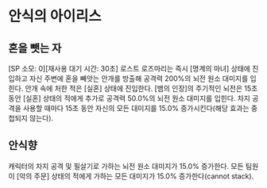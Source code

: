 # 안식의 아이리스

## 혼을 뺏는 자

[SP 소모: 0][재사용 대기 시간: 30초] 로스트 로즈마리는 즉시 [명계의 마녀] 상태에 진입하고 자신 주변에 혼을 빼앗는 안개를 방출해 공격력 200%의 뇌전 원소 대미지를 입힌다. 안개 속에 처한 적은 [실혼] 상태에 진입한다. [뱀의 인장]의 주기적인 뇌전은 15초 동안 [실혼] 상태의 적에게 추가로 공격력 50.0%의 뇌전 원소 대미지를 입힌다. 차지 공격을 사용할 때마다 15초 동안 자신의 모든 대미지를 15.0% 증가시킨다(해당 효과는 중첩되지 않는다).

## 안식향

캐릭터의 차지 공격 및 필살기로 가하는 뇌전 원소 대미지가 15.0% 증가한다. 모든 팀원이 [악의 주문] 상태의 적에게 가하는 모든 대미지가 15.0% 증가한다(cannot stack).
